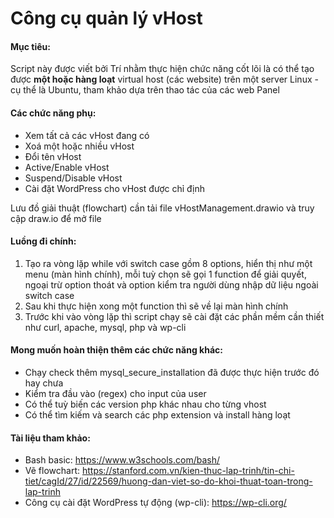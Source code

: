 # Công cụ quản lý vHost
#### Mục tiêu:
Script này được viết bởi Trí nhằm thực hiện chức năng cốt lõi là có thể tạo được **một hoặc hàng loạt** virtual host (các website) trên một server Linux - cụ thể là Ubuntu, tham khảo dựa trên thao tác của các web Panel

#### Các chức năng phụ:
- Xem tất cả các vHost đang có
- Xoá một hoặc nhiều vHost
- Đổi tên vHost
- Active/Enable vHost
- Suspend/Disable vHost
- Cài đặt WordPress cho vHost được chỉ định

Lưu đồ giải thuật (flowchart) cần tải file vHostManagement.drawio và truy cập draw.io để mở file

#### Luồng đi chính:
1. Tạo ra vòng lặp while với  switch case gồm 8 options, hiển thị như một menu (màn hình chính), mỗi tuỳ chọn sẽ gọi 1 function để giải quyết, ngoại trừ option thoát và option kiểm tra người dùng nhập dữ liệu ngoài switch case
2. Sau khi thực hiện xong một function thì sẽ về lại màn hình chính
3. Trước khi vào vòng lặp thì script chạy sẽ cài đặt các phần mềm cần thiết như curl, apache, mysql, php và wp-cli

#### Mong muốn hoàn thiện thêm các chức năng khác:
- Chạy check thêm mysql_secure_installation đã được thực hiện trước đó hay chưa
- Kiểm tra đầu vào (regex) cho input của user
- Có thể tuỳ biến các version php khác nhau cho từng vhost
- Có thể tìm kiếm và search các php extension và install hàng loạt

#### Tài liệu tham khảo:
- Bash basic: https://www.w3schools.com/bash/
- Vẽ flowchart: https://stanford.com.vn/kien-thuc-lap-trinh/tin-chi-tiet/cagId/27/id/22569/huong-dan-viet-so-do-khoi-thuat-toan-trong-lap-trinh
- Công cụ cài đặt WordPress tự động (wp-cli): https://wp-cli.org/
